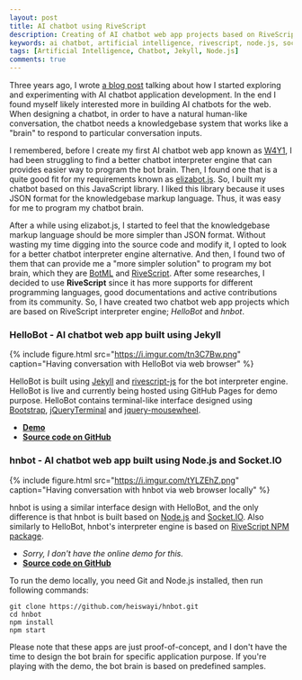 ```yaml
---
layout: post
title: AI chatbot using RiveScript
description: Creating of AI chatbot web app projects based on RiveScript interpreter engine; one is built using Jekyll, another is built using Node.js and Socket.IO.
keywords: ai chatbot, artificial intelligence, rivescript, node.js, socket.io, jquery terminal
tags: [Artificial Intelligence, Chatbot, Jekyll, Node.js]
comments: true
---
```


Three years ago, I wrote [a blog post](https://heiswayi.nrird.com/2015/experiment-with-ai-chatbot-app-development) talking about how I started exploring and experimenting with AI chatbot application development. In the end I found myself likely interested more in building AI chatbots for the web. When designing a chatbot, in order to have a natural human-like conversation, the chatbot needs a knowledgebase system that works like a "brain" to respond to particular conversation inputs.

I remembered, before I create my first AI chatbot web app known as [W4Y1](https://heiswayi.nrird.com/w4y1/), I had been struggling to find a better chatbot interpreter engine that can provides easier way to program the bot brain. Then, I found one that is a quite good fit for my requirements known as [elizabot.js](http://www.masswerk.at/elizabot/). So, I built my chatbot based on this JavaScript library. I liked this library because it uses JSON format for the knowledgebase markup language. Thus, it was easy for me to program my chatbot brain.

After a while using elizabot.js, I started to feel that the knowledgebase markup language should be more simpler than JSON format. Without wasting my time digging into the source code and modify it, I opted to look for a better chatbot interpreter engine alternative. And then, I found two of them that can provide me a "more simpler solution" to program my bot brain, which they are [BotML](https://github.com/BotML/botml-js) and [RiveScript](https://www.rivescript.com/). After some researches, I decided to use **RiveScript** since it has more supports for different programming languages, good documentations and active contributions from its community. So, I have created two chatbot web app projects which are based on RiveScript interpreter engine; _HelloBot_ and _hnbot_.

### HelloBot - AI chatbot web app built using Jekyll

{% include figure.html src="https://i.imgur.com/tn3C7Bw.png" caption="Having conversation with HelloBot via web browser" %}

HelloBot is built using [Jekyll](https://jekyllrb.com/) and [rivescript-js](https://github.com/aichaos/rivescript-js) for the bot interpreter engine. HelloBot is live and currently being hosted using GitHub Pages for demo purpose. HelloBot contains terminal-like interface designed using [Bootstrap](https://getbootstrap.com/), [jQueryTerminal](https://terminal.jcubic.pl/) and [jquery-mousewheel](https://github.com/jquery/jquery-mousewheel).

- [**Demo**](https://heiswayi.nrird.com/hellobot)
- [**Source code on GitHub**](https://github.com/heiswayi/hellobot)

### hnbot - AI chatbot web app built using Node.js and Socket.IO

{% include figure.html src="https://i.imgur.com/tYLZEhZ.png" caption="Having conversation with hnbot via web browser locally" %}

hnbot is using a similar interface design with HelloBot, and the only difference is that hnbot is built based on [Node.js](https://nodejs.org/en/) and [Socket.IO](https://socket.io/). Also similarly to HelloBot, hnbot's interpreter engine is based on [RiveScript NPM package](https://www.npmjs.com/package/rivescript).

- _Sorry, I don't have the online demo for this._
- [**Source code on GitHub**](https://github.com/heiswayi/hnbot)

To run the demo locally, you need Git and Node.js installed, then run following commands:

```shell
git clone https://github.com/heiswayi/hnbot.git
cd hnbot
npm install
npm start
```

Please note that these apps are just proof-of-concept, and I don't have the time to design the bot brain for specific application purpose. If you're playing with the demo, the bot brain is based on predefined samples.